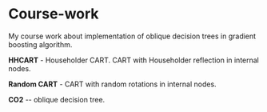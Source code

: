 # Course-work
My course work about implementation of oblique decision trees in gradient boosting algorithm.

**HHCART** - Householder CART. CART with Householder reflection in internal nodes.

**Random CART** - CART with random rotations in internal nodes.

**CO2** -- oblique decision tree.
